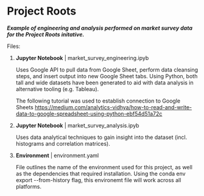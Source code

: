 # Project Roots 

***Example of engineering and analysis performed on market survey data for the Project Roots initative.***

Files:

1. **Jupyter Notebook** | market_survey_engineering.ipyb

   Uses Google API to pull data from Google Sheet, perform data cleansing steps, and insert output into new Google Sheet tabs.
   Using Python, both tall and wide datasets have been generated to aid with data analysis in alternative tooling (e.g. Tableau).

   The following tutorial was used to establish connection to Google Sheets
   https://medium.com/analytics-vidhya/how-to-read-and-write-data-to-google-spreadsheet-using-python-ebf54d51a72c

2. **Jupyter Notebook** | market_survey_analysis.ipyb

   Uses data analytical techniques to gain insight into the dataset (incl. histograms and correlation matrices).

3. **Environment** | environment.yaml

   File outlines the name of the environment used for this project, as well as the dependencies that required installation.
   Using the conda env export --from-history flag, this environemt file will work across all platforms.
